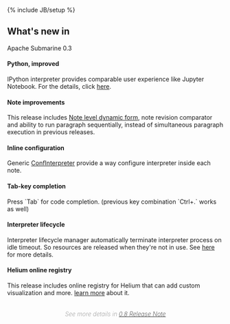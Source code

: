 <!--
Licensed under the Apache License, Version 2.0 (the "License");
you may not use this file except in compliance with the License.
You may obtain a copy of the License at

http://www.apache.org/licenses/LICENSE-2.0

Unless required by applicable law or agreed to in writing, software
distributed under the License is distributed on an "AS IS" BASIS,
WITHOUT WARRANTIES OR CONDITIONS OF ANY KIND, either express or implied.
See the License for the specific language governing permissions and
limitations under the License.
-->
{% include JB/setup %}

<div class="new">
  <div class="container">
    <h2>What's new in</h2>
    <span class="newZeppelin center-block">Apache Submarine 0.3</span>
    <div class="border row">
      <div class="border col-md-4 col-sm-4">
        <h4>Python, improved</h4>
        <div>
          <p>
            IPython interpreter provides comparable user experience like Jupyter Notebook. For the details, click <a href="./docs/0.8.0/interpreter/python.html#ipython-support">here</a>.
          </p>
        </div>
      </div>
      <div class="border col-md-4 col-sm-4">
        <h4>Note improvements</h4>
        <p>
          This release includes <a href="./docs/0.8.0/usage/dynamic_form/intro.html#using-form-templates-scope-note">Note level dynamic form</a>, note revision comparator and ability to run paragraph sequentially, instead of simultaneous paragraph execution in previous releases.
        </p>
      </div>
      <div class="border col-md-4 col-sm-4">
        <h4>Inline configuration</h4>
        <div class="personal">
        <p>
          Generic <a href="./docs/0.8.0/usage/interpreter/overview.html#generic-confinterpreter">ConfInterpreter</a> provide a way configure interpreter inside each note.
        </p>
        </div>
      </div>
    </div>
    <div class="border row">
      <div class="border col-md-4 col-sm-4">
        <h4>Tab-key completion</h4>
        <p>
          Press `Tab` for code completion. (previous key combination `Ctrl+.` works as well)
        </p>
      </div>
      <div class="border col-md-4 col-sm-4">
        <h4>Interpreter lifecycle</h4>
        <div>
        <p>
          Interpreter lifecycle manager automatically terminate interpreter process on idle timeout. So resources are released when they're not in use. See <a href="./docs/0.8.0/usage/interpreter/overview.html#interpreter-lifecycle-management">here</a> for more details.
        </p>
        </div>
      </div>
      <div class="border col-md-4 col-sm-4">
        <h4>Helium online registry</h4>
        <p>
          This release includes online registry for Helium that can add custom visualization and more. <a href="./docs/0.8.0/development/helium/overview.html">learn more</a> about it.
        </p>
      </div>
    </div>
    <div class="col-md-12 col-sm-12 col-xs-12 text-center">
      <p style="text-align:center; margin-top: 32px; font-size: 14px; color: gray; font-weight: 200; font-style: italic; padding-bottom: 0;">See more details in 
        <a href="./releases/zeppelin-release-0.8.0.html">0.8 Release Note</a>
      </p>
    </div>
  </div>
</div>
